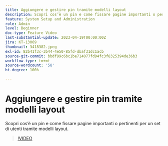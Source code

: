 ```yaml
---
title: Aggiungere e gestire pin tramite modelli layout
description: Scopri cos’è un pin e come fissare pagine importanti o pertinenti per un set di utenti tramite modelli layout.
feature: System Setup and Administration
role: Admin
level: Beginner
doc-type: Feature Video
last-substantial-update: 2023-04-19T00:00:00Z
jira: KT-13069
thumbnail: 3418382.jpeg
exl-id: 82b41f3c-3b44-4e50-85fd-dbaf31dc1acb
source-git-commit: bbdf99c6bc1be714077fd94fc3f8325394de36b3
workflow-type: tm+mt
source-wordcount: '58'
ht-degree: 100%

---
```


# Aggiungere e gestire pin tramite modelli layout

Scopri cos’è un pin e come fissare pagine importanti o pertinenti per un set di utenti tramite modelli layout.

>[!VIDEO](https://video.tv.adobe.com/v/3418382/?quality=12&learn=on&enablevpops=1)
